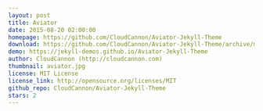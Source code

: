 ```yaml
---
layout: post
title: Aviator
date: 2015-08-20 02:00:00
homepage: https://github.com/CloudCannon/Aviator-Jekyll-Theme
download: https://github.com/CloudCannon/Aviator-Jekyll-Theme/archive/master.zip
demo: https://jekyll-demos.github.io/Aviator-Jekyll-Theme
author: CloudCannon (http://cloudcannon.com)
thumbnail: aviator.jpg
license: MIT License
license_link: http://opensource.org/licenses/MIT
github_repo: CloudCannon/Aviator-Jekyll-Theme
stars: 2
---
```

